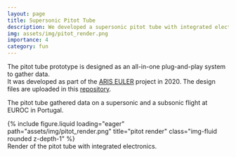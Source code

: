 ```yaml
---
layout: page
title: Supersonic Pitot Tube
description: We developed a supersonic pitot tube with integrated electronics for sounding rockets.
img: assets/img/pitot_render.png
importance: 4
category: fun
---
```


The pitot tube prototype is designed as an all-in-one plug-and-play system to gather data.  
It was developed as part of the [ARIS EULER](https://aris-space.ch/project-euler/) project in 2020.
The design files are uploaded in this [repository](https://github.com/aris-space/aris-pitot-tube).

The pitot tube gathered data on a supersonic and a subsonic flight at EUROC in Portugal.

<div class="row">
    <div class="col-sm mt-3 mt-md-0">
        {% include figure.liquid loading="eager" path="assets/img/pitot_render.png" title="pitot render" class="img-fluid rounded z-depth-1" %}
    </div>
</div>
<div class="caption">
    Render of the pitot tube with integrated electronics.
</div>

